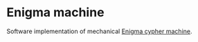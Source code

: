 # Enigma machine
Software implementation of mechanical [Enigma cypher machine](https://en.wikipedia.org/wiki/Enigma_machine).
